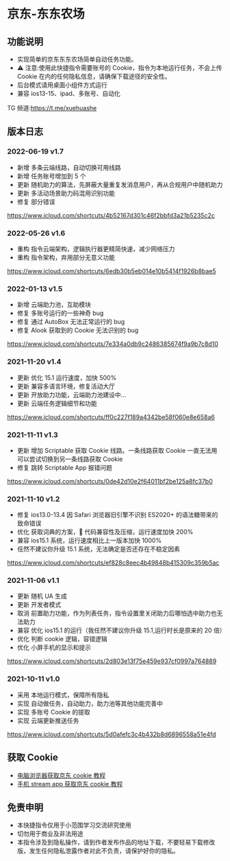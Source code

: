 # 京东-东东农场

## 功能说明

- 实现简单的京东东东农场简单自动任务功能。
- ⚠️ 注意:使用此快捷指令需要账号的 Cookie，指令为本地运行任务，不会上传 Cookie 在内的任何隐私信息，请确保下载途径的安全性。
- 后台模式请用桌面小组件方式运行
- 兼容 ios13-15、ipad、多账号、自动化

TG 频道:https://t.me/xuehuashe

## 版本日志

### 2022-06-19 v1.7

- 新增 多条云端线路，自动切换可用线路
- 新增 任务账号增加到 5 个
- 更新 随机助力的算法，先屏蔽大量重复发消息用户，再从合规用户中随机助力
- 更新 多活动场景助力码混用识别功能
- 修复 部分错误

https://www.icloud.com/shortcuts/4b52167d301c46f2bbfd3a21b5235c2c

### 2022-05-26 v1.6

- 重构 指令云端架构，逻辑执行器更精简快速，减少网络压力
- 重构 指令架构，弃用部分无意义功能

https://www.icloud.com/shortcuts/6edb30b5eb014e10b5414f1926b8bae5

### 2022-01-13 v1.5

- 新增 云端助力池，互助模块
- 修复 多账号运行的一些神奇 bug
- 修复 通过 AutoBox 无法正常运行的 bug
- 修复 Alook 获取到的 Cookie 无法识别的 bug

https://www.icloud.com/shortcuts/7e334a0db9c2486385674f9a9b7c8d10

### 2021-11-20 v1.4

- 更新 优化 15.1 运行速度，加快 500%
- 更新 兼容多语言环境，修复活动大厅
- 更新 开放助力功能，云端助力池建设中...
- 更新 云端任务逻辑细节和功能

https://www.icloud.com/shortcuts/ff0c227f189a4342be58f060e8e658a6

### 2021-11-11 v1.3

- 更新 增加 Scriptable 获取 Cookie 线路。一条线路获取 Cookie 一直无法用可以尝试切换到另一条线路获取 Cookie
- 修复 跳转 Scriptable App 报错问题

https://www.icloud.com/shortcuts/0de42d10e2f64011bf2be125a8fc37b0

### 2021-11-10 v1.2

- 修复 ios13.0-13.4 因 Safari 浏览器旧引擎不识别 ES2020+ 的语法糖带来的致命错误
- 优化 获取词典的方案， 代码兼容性及压缩，运行速度加快 200%
- 兼容 ios15.1 系统，运行速度相比上一版本加快 1000%
- 任然不建议你升级 15.1 系统，无法确定是否还存在不稳定因素

https://www.icloud.com/shortcuts/ef828c8eec4b49848b415309c359b5ac

### 2021-11-06 v1.1

- 更新 随机 UA 生成
- 更新 开发者模式
- 取消 前置助力功能，作为列表任务，指令设置里关闭助力后哪怕选中助力也无法助力
- 兼容 优化 ios15.1 的运行（我任然不建议你升级 15.1,运行时长是原来的 20 倍）
- 优化 判断 cookie 逻辑，容错逻辑
- 优化 小屏手机的显示和提示

https://www.icloud.com/shortcuts/2d803e13f75e459e937cf0997a764889

### 2021-10-11 v1.0

- 采用 本地运行模式，保障所有隐私
- 实现 自动做任务，自动助力，助力池等其他功能完善中
- 实现 多账号 Cookie 的提取
- 实现 云端更新推送任务

https://www.icloud.com/shortcuts/5d0afefc3c4b432b8d6896558a51e4fd

## 获取 Cookie

- [电脑浏览器获取京东 cookie 教程](https://github.com/leecobaby/shortcuts/blob/master/DOC/GetJdCookie1.md)
- [手机 stream app 获取京东 cookie 教程](https://github.com/leecobaby/shortcuts/blob/master/DOC/GetJdCookie2.md)

## 免责申明

- 本快捷指令仅用于小范围学习交流研究使用
- 切勿用于商业及非法用途
- 本指令涉及到隐私操作，请到作者发布作品的地址下载，不要轻易下载修改版，发生任何隐私泄露作者对此不负责，请保护好你的隐私。
